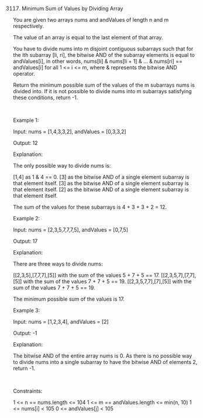 3117. Minimum Sum of Values by Dividing Array

You are given two arrays nums and andValues of length n and m respectively.

The value of an array is equal to the last element of that array.

You have to divide nums into m disjoint contiguous 
subarrays
 such that for the ith subarray [li, ri], the bitwise AND of the subarray elements is equal to andValues[i], in other words, nums[li] & nums[li + 1] & ... & nums[ri] == andValues[i] for all 1 <= i <= m, where & represents the bitwise AND operator.

Return the minimum possible sum of the values of the m subarrays nums is divided into. If it is not possible to divide nums into m subarrays satisfying these conditions, return -1.

 

Example 1:

Input: nums = [1,4,3,3,2], andValues = [0,3,3,2]

Output: 12

Explanation:

The only possible way to divide nums is:

[1,4] as 1 & 4 == 0.
[3] as the bitwise AND of a single element subarray is that element itself.
[3] as the bitwise AND of a single element subarray is that element itself.
[2] as the bitwise AND of a single element subarray is that element itself.

The sum of the values for these subarrays is 4 + 3 + 3 + 2 = 12.

Example 2:

Input: nums = [2,3,5,7,7,7,5], andValues = [0,7,5]

Output: 17

Explanation:

There are three ways to divide nums:

[[2,3,5],[7,7,7],[5]] with the sum of the values 5 + 7 + 5 == 17.
[[2,3,5,7],[7,7],[5]] with the sum of the values 7 + 7 + 5 == 19.
[[2,3,5,7,7],[7],[5]] with the sum of the values 7 + 7 + 5 == 19.

The minimum possible sum of the values is 17.

Example 3:

Input: nums = [1,2,3,4], andValues = [2]

Output: -1

Explanation:

The bitwise AND of the entire array nums is 0. As there is no possible way to divide nums into a single subarray to have the bitwise AND of elements 2, return -1.

 

Constraints:

1 <= n == nums.length <= 104
1 <= m == andValues.length <= min(n, 10)
1 <= nums[i] < 105
0 <= andValues[j] < 105